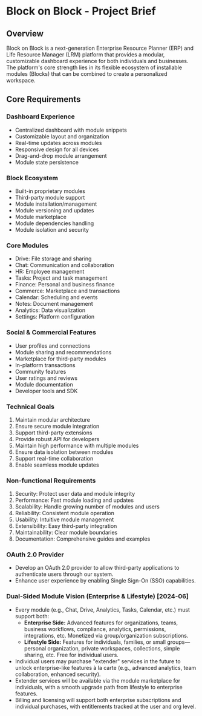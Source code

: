 <!--
Update Rules for projectbrief.md
- Only updated for major changes in project scope, vision, or core requirements.
- All changes must be reviewed and approved before updating.
- Should always reflect the single source of truth for project goals.
- Date major updates or new sections.
- Use cross-references instead of duplication.
- Archive outdated sections rather than deleting.
- Add a table of contents if file exceeds 200 lines.
- Summarize changes at the top if the update is significant.
-->

# Block on Block - Project Brief

## Overview
Block on Block is a next-generation Enterprise Resource Planner (ERP) and Life Resource Manager (LRM) platform that provides a modular, customizable dashboard experience for both individuals and businesses. The platform's core strength lies in its flexible ecosystem of installable modules (Blocks) that can be combined to create a personalized workspace.

## Core Requirements

### Dashboard Experience
- Centralized dashboard with module snippets
- Customizable layout and organization
- Real-time updates across modules
- Responsive design for all devices
- Drag-and-drop module arrangement
- Module state persistence

### Block Ecosystem
- Built-in proprietary modules
- Third-party module support
- Module installation/management
- Module versioning and updates
- Module marketplace
- Module dependencies handling
- Module isolation and security

### Core Modules
- Drive: File storage and sharing
- Chat: Communication and collaboration
- HR: Employee management
- Tasks: Project and task management
- Finance: Personal and business finance
- Commerce: Marketplace and transactions
- Calendar: Scheduling and events
- Notes: Document management
- Analytics: Data visualization
- Settings: Platform configuration

### Social & Commercial Features
- User profiles and connections
- Module sharing and recommendations
- Marketplace for third-party modules
- In-platform transactions
- Community features
- User ratings and reviews
- Module documentation
- Developer tools and SDK

### Technical Goals
1. Maintain modular architecture
2. Ensure secure module integration
3. Support third-party extensions
4. Provide robust API for developers
5. Maintain high performance with multiple modules
6. Ensure data isolation between modules
7. Support real-time collaboration
8. Enable seamless module updates

### Non-functional Requirements
1. Security: Protect user data and module integrity
2. Performance: Fast module loading and updates
3. Scalability: Handle growing number of modules and users
4. Reliability: Consistent module operation
5. Usability: Intuitive module management
6. Extensibility: Easy third-party integration
7. Maintainability: Clear module boundaries
8. Documentation: Comprehensive guides and examples

### OAuth 2.0 Provider
- Develop an OAuth 2.0 provider to allow third-party applications to authenticate users through our system.
- Enhance user experience by enabling Single Sign-On (SSO) capabilities.

### Dual-Sided Module Vision (Enterprise & Lifestyle) [2024-06]
- Every module (e.g., Chat, Drive, Analytics, Tasks, Calendar, etc.) must support both:
  - **Enterprise Side:** Advanced features for organizations, teams, business workflows, compliance, analytics, permissions, integrations, etc. Monetized via group/organization subscriptions.
  - **Lifestyle Side:** Features for individuals, families, or small groups—personal organization, private workspaces, collections, simple sharing, etc. Free for individual users.
- Individual users may purchase "extender" services in the future to unlock enterprise-like features à la carte (e.g., advanced analytics, team collaboration, enhanced security).
- Extender services will be available via the module marketplace for individuals, with a smooth upgrade path from lifestyle to enterprise features.
- Billing and licensing will support both enterprise subscriptions and individual purchases, with entitlements tracked at the user and org level. 